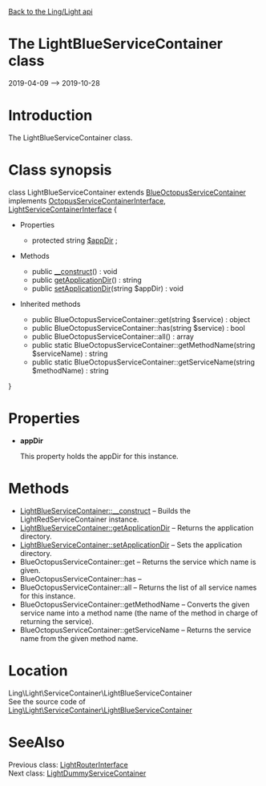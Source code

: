 [Back to the Ling/Light api](https://github.com/lingtalfi/Light/blob/master/doc/api/Ling/Light.md)



The LightBlueServiceContainer class
================
2019-04-09 --> 2019-10-28






Introduction
============

The LightBlueServiceContainer class.



Class synopsis
==============


class <span class="pl-k">LightBlueServiceContainer</span> extends [BlueOctopusServiceContainer](https://github.com/lingtalfi/Octopus/blob/master/ServiceContainer/BlueOctopusServiceContainer.php) implements [OctopusServiceContainerInterface](https://github.com/lingtalfi/Octopus/blob/master/ServiceContainer/OctopusServiceContainerInterface.php), [LightServiceContainerInterface](https://github.com/lingtalfi/Light/blob/master/doc/api/Ling/Light/ServiceContainer/LightServiceContainerInterface.md) {

- Properties
    - protected string [$appDir](#property-appDir) ;

- Methods
    - public [__construct](https://github.com/lingtalfi/Light/blob/master/doc/api/Ling/Light/ServiceContainer/LightBlueServiceContainer/__construct.md)() : void
    - public [getApplicationDir](https://github.com/lingtalfi/Light/blob/master/doc/api/Ling/Light/ServiceContainer/LightBlueServiceContainer/getApplicationDir.md)() : string
    - public [setApplicationDir](https://github.com/lingtalfi/Light/blob/master/doc/api/Ling/Light/ServiceContainer/LightBlueServiceContainer/setApplicationDir.md)(string $appDir) : void

- Inherited methods
    - public BlueOctopusServiceContainer::get(string $service) : object
    - public BlueOctopusServiceContainer::has(string $service) : bool
    - public BlueOctopusServiceContainer::all() : array
    - public static BlueOctopusServiceContainer::getMethodName(string $serviceName) : string
    - public static BlueOctopusServiceContainer::getServiceName(string $methodName) : string

}




Properties
=============

- <span id="property-appDir"><b>appDir</b></span>

    This property holds the appDir for this instance.
    
    



Methods
==============

- [LightBlueServiceContainer::__construct](https://github.com/lingtalfi/Light/blob/master/doc/api/Ling/Light/ServiceContainer/LightBlueServiceContainer/__construct.md) &ndash; Builds the LightRedServiceContainer instance.
- [LightBlueServiceContainer::getApplicationDir](https://github.com/lingtalfi/Light/blob/master/doc/api/Ling/Light/ServiceContainer/LightBlueServiceContainer/getApplicationDir.md) &ndash; Returns the application directory.
- [LightBlueServiceContainer::setApplicationDir](https://github.com/lingtalfi/Light/blob/master/doc/api/Ling/Light/ServiceContainer/LightBlueServiceContainer/setApplicationDir.md) &ndash; Sets the application directory.
- BlueOctopusServiceContainer::get &ndash; Returns the service which name is given.
- BlueOctopusServiceContainer::has &ndash; 
- BlueOctopusServiceContainer::all &ndash; Returns the list of all service names for this instance.
- BlueOctopusServiceContainer::getMethodName &ndash; Converts the given service name into a method name (the name of the method in charge of returning the service).
- BlueOctopusServiceContainer::getServiceName &ndash; Returns the service name from the given method name.





Location
=============
Ling\Light\ServiceContainer\LightBlueServiceContainer<br>
See the source code of [Ling\Light\ServiceContainer\LightBlueServiceContainer](https://github.com/lingtalfi/Light/blob/master/ServiceContainer/LightBlueServiceContainer.php)



SeeAlso
==============
Previous class: [LightRouterInterface](https://github.com/lingtalfi/Light/blob/master/doc/api/Ling/Light/Router/LightRouterInterface.md)<br>Next class: [LightDummyServiceContainer](https://github.com/lingtalfi/Light/blob/master/doc/api/Ling/Light/ServiceContainer/LightDummyServiceContainer.md)<br>
